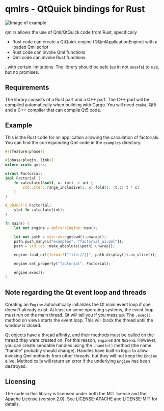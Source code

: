 # qmlrs - QtQuick bindings for Rust

![Image of example](https://raw.githubusercontent.com/cyndis/qmlrs/ghstatic/screenshot.png)

qmlrs allows the use of Qml/QtQuick code from Rust, specifically

- Rust code can create a QtQuick engine (QQmlApplicationEngine) with a loaded Qml script
- Rust code can invoke Qml functions
- Qml code can invoke Rust functions

..with certain limitations. The library should be safe (as in not `unsafe`) to use, but no promises.

## Requirements

The library consists of a Rust part and a C++ part. The C++ part will be compiled automatically
when building with Cargo. You will need `cmake`, Qt5 and a C++ compiler that can compile Qt5 code.

## Example

This is the Rust code for an application allowing the calculation of factorials.
You can find the corresponding Qml code in the `examples` directory.

```rust
#![feature(phase)]

#[phase(plugin, link)]
extern crate qmlrs;

struct Factorial;
impl Factorial {
    fn calculate(&self, x: int) -> int {
        std::iter::range_inclusive(1, x).fold(1, |t,c| t * c)
    }
}

Q_OBJECT!( Factorial:
    slot fn calculate(int);
)

fn main() {
    let mut engine = qmlrs::Engine::new();

    let mut path = std::os::getcwd().unwrap();
    path.push_many(&["examples", "factorial_ui.qml"]);
    path = std::os::make_absolute(&path).unwrap();

    engine.load_url(format!("file://{}", path.display()).as_slice());

    engine.set_property("factorial", Factorial);

    engine.exec();
}

```

## Note regarding the Qt event loop and threads

Creating an `Engine` automatically initializes the Qt main event loop if one doesn't already exist.
At least on some operating systems, the event loop must run on the main thread. Qt will tell you
if you mess up. The `.exec()` method on views starts the event loop. This will block the thread
until the window is closed.

Qt objects have a thread affinity, and their methods must be called on the thread they were created
on. For this reason, `Engine`s are `NoSend`. However, you can create sendable handles using the `.handle()`
method (the name "handle" probably should change). Handles have built-in logic to allow invoking
Qml methods from other threads, but they will not keep the `Engine` alive. Method calls will return
an error if the underlying `Engine` has been destroyed.

## Licensing

The code in this library is licensed under both the MIT license and the Apache License (version 2.0).
See LICENSE-APACHE and LICENSE-MIT for details.
